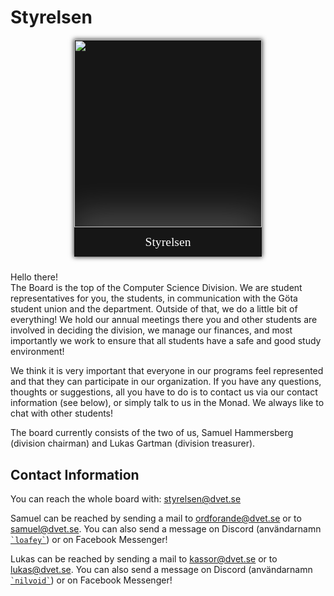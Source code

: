 <style>
    .committee-page-holder {
        display: flex;
        hyphens: auto;
        word-wrap: break-word;
        flex-direction: row;
        overflow-wrap: break-word;
        gap: 40px;
        align-items: flex-start;
        justify-content: space-between;
        flex-wrap: wrap;
    }

    .committee-page-text {
        max-width: 700px;
    }

    @media (max-width: 1100px) {
        .committee-page-holder {
            gap: 10px;
            flex-direction: column-reverse;
            align-items: center;
            justify-content: start;
        }
    }

    .committee-page-image {
        display: grid;
        grid-template-rows: auto auto;
        min-width: 300px;
        background-color: #161616;
        overflow: hidden;
        box-shadow: 0px 0px 7px 1px rgba(0, 0, 0, 0.75);
    }
    .committee-page-image div { 
        display: flex;
        justify-content: center;
        align-items: center;
    }
    .committee-page-image div img {
        width: 300px;
    }
    .committee-page-image span {
        color: white;
        text-align: center;
        font-size: 1.4em;
        line-height: 1.4em;
        padding: 10px;
        box-shadow: 0px -15px 56px 4px rgba(255, 255, 255, 0.25);
        font-family: "Press Start 2P";
    }
</style>

# Styrelsen
<div class="committee-page-holder">
    <div lang="se-SE" class="committee-page-text">
        <p>
            Hello there!
            <br/>
            The Board is the top of the Computer Science Division. We are
            student representatives for you, the students, in communication
            with the Göta student union and the department. Outside of that, we do
            a little bit of everything! We hold our annual meetings there
            you and other students are involved in deciding the division,
            we manage our finances, and most importantly we work to
            ensure that all students have a safe and good study environment!
        </p>
        <p>
            We think it is very important that everyone in our programs
            feel represented and that they can participate in our organization.
            If you have any questions, thoughts or suggestions, all you have to do is
            to contact us via our contact information (see below), or simply 
            talk to us in the Monad. We always like to chat with
            other students!
        </p>
        <p>
            The board currently consists of the two of us, Samuel Hammersberg (division chairman) and Lukas Gartman (division treasurer).
        </p>
        <h2>Contact Information</h2>
        <p>
            You can reach the whole board with: <a href="mailto:styrelsen@dvet.se">styrelsen@dvet.se</a>
        </p>
        <p>
            Samuel can be reached by sending a mail to 
            <a href="mailto:ordforande@dvet.se">ordforande@dvet.se</a> or to
            <a href="mailto:samuel@dvet.se">samuel@dvet.se</a>. 
            You can also send a message on Discord (användarnamn <a href="https://discordapp.com/users/216650745271943168"><code>`loafey`</code></a>) 
            or on Facebook Messenger!
        </p>
        <p>
            Lukas can be reached by sending a mail to 
            <a href="mailto:kassor@dvet.se">kassor@dvet.se</a> or to
            <a href="mailto:lukas@dvet.se">lukas@dvet.se</a>. 
            You can also send a message on Discord (användarnamn <a href="https://discordapp.com/users/137933060644667392"><code>`nilvoid`</code></a>) 
            or on Facebook Messenger!
        </p>
    </div>
    <div class="committee-page-image">
        <div>
            <img src="https://media.discordapp.net/attachments/532842577162928129/1119724319568822282/1055769.png" />
        </div>
        <span>Styrelsen</span>
    </div>
</div>
